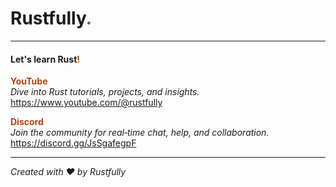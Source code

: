 # Rustfully<span style="color: #b7410e;">.</span>

---

#### Let's learn Rust<span style="color: #b7410e;">!</span>

**<span style="color: #b7410e; font-weight: bold">YouTube</span>**<br>
_Dive into Rust tutorials, projects, and insights._<br>
https://www.youtube.com/@rustfully<br>

**<span style="color: #b7410e; font-weight: bold">Discord</span>**<br>
_Join the community for real‑time chat, help, and collaboration._<br>
https://discord.gg/JsSgafegpF<br>

___

*Created with ❤️ by Rustfully*